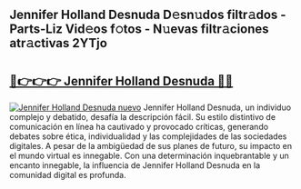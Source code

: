 ## Jennifer Holland Desnuda D𝚎sn𝚞dos filtr𝚊dos - Parts-Liz Vid𝚎os f𝚘tos - N𝚞evas filtr𝚊ciones atr𝚊ctivas 2YTjo

# <h2><a href="http://mb6q4hc.tromn.icu/?c=Jennifer+Holland+Desnuda">🔗👉👉👉 Jennifer Holland Desnuda 🔗🔗</a></h2>

[![Jennifer Holland Desnuda nuevo](https://i.imgur.com/pEAQMta.gif)](http://mb6q4hc.tromn.icu/?c=Jennifer+Holland+Desnuda)
Jennifer Holland Desnuda, un individuo complejo y debatido, desafía la descripción fácil. Su estilo distintivo de comunicación en línea ha cautivado y provocado críticas, generando debates sobre ética, individualidad y las complejidades de las sociedades digitales. A pesar de la ambigüedad de sus planes de futuro, su impacto en el mundo virtual es innegable. Con una determinación inquebrantable y un encanto innegable, la influencia de Jennifer Holland Desnuda en la comunidad digital es profunda.
